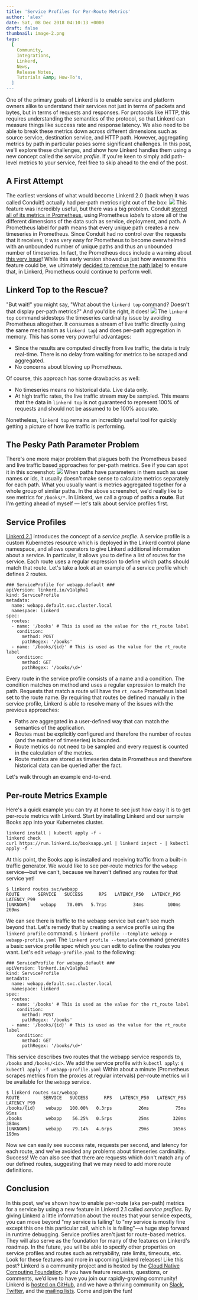 ```yaml
---
title: 'Service Profiles for Per-Route Metrics'
author: 'alex'
date: Sat, 08 Dec 2018 04:10:13 +0000
draft: false
thumbnail: image-2.png
tags:
  [
    Community,
    Integrations,
    Linkerd,
    News,
    Release Notes,
    Tutorials &amp; How-To's,
  ]
---
```


One of the primary goals of Linkerd is to enable service and platform owners alike to understand their services not just in terms of packets and bytes, but in terms of requests and responses. For protocols like HTTP, this requires understanding the semantics of the protocol, so that Linkerd can measure things like success rate and response latency. We also need to be able to break these metrics down across different dimensions such as source service, destination service, and HTTP path. However, aggregating metrics by path in particular poses some significant challenges. In this post, we'll explore these challenges, and show how Linkerd handles them using a new concept called the _service profile_. If you're keen to simply add path-level metrics to your service, feel free to skip ahead to the end of the post.

## A First Attempt

The earliest versions of what would become Linkerd 2.0 (back when it was called Conduit!) actually had per-path metrics right out of the box: ![](https://blog.linkerd.io/wp-content/uploads/sites/3/2018/12/image-1.png) This feature was incredibly useful, but there was a big problem. Conduit [stored all of its metrics in Prometheus](https://buoyant.io/2018/05/17/prometheus-the-right-way-lessons-learned-evolving-conduits-prometheus-integration/), using Prometheus _labels_ to store all of the different dimensions of the data such as service, deployment, and path. A Prometheus label for path means that every unique path creates a new timeseries in Prometheus. Since Conduit had no control over the requests that it receives, it was very easy for Prometheus to become overwhelmed with an unbounded number of unique paths and thus an unbounded number of timeseries. In fact, the Prometheus docs include a warning about [this very issue](https://prometheus.io/docs/practices/naming/#labels)! While this early version showed us just how awesome this feature could be, we ultimately [decided to remove the path label](https://github.com/linkerd/linkerd2/pull/317) to ensure that, in Linkerd, Prometheus could continue to perform well.

## Linkerd Top to the Rescue?

"But wait!" you might say, "What about the `linkerd top` command? Doesn't that display per-path metrics?" And you'd be right, it does! ![](https://blog.linkerd.io/wp-content/uploads/sites/3/2018/12/image-2.png) The `linkerd top` command sidesteps the timeseries cardinality issue by avoiding Prometheus altogether. It consumes a stream of live traffic directly (using the same mechanism as `linkerd tap`) and does per-path aggregation in memory. This has some very powerful advantages:

- Since the results are computed directly from live traffic, the data is truly real-time. There is no delay from waiting for metrics to be scraped and aggregated.
- No concerns about blowing up Prometheus.

Of course, this approach has some drawbacks as well:

- No timeseries means no historical data. Live data only.
- At high traffic rates, the live traffic stream may be sampled. This means that the data in `linkerd top` is not guaranteed to represent 100% of requests and should not be assumed to be 100% accurate.

Nonetheless, `linkerd top` remains an incredibly useful tool for quickly getting a picture of how live traffic is performing.

## The Pesky Path Parameter Problem

There's one more major problem that plagues both the Prometheus based and live traffic based approaches for per-path metrics. See if you can spot it in this screenshot: ![](https://blog.linkerd.io/wp-content/uploads/sites/3/2018/12/image-3.png) When paths have parameters in them such as user names or ids, it usually doesn't make sense to calculate metrics separately for each path. What you usually want is metrics aggregated together for a whole group of similar paths. In the above screenshot, we'd really like to see metrics for `/books/*`. In Linkerd, we call a group of paths a **route**. But I'm getting ahead of myself — let's talk about service profiles first.

## Service Profiles

[Linkerd 2.1](https://buoyant.io/2018/12/06/announcing-linkerd-2-1/) introduces the concept of a _service profile_. A service profile is a custom Kubernetes resource which is deployed in the Linkerd control plane namespace, and allows operators to give Linkerd additional information about a service. In particular, it allows you to define a list of routes for the service. Each route uses a regular expression to define which paths should match that route. Let's take a look at an example of a service profile which defines 2 routes.

    ### ServiceProfile for webapp.default ###
    apiVersion: linkerd.io/v1alpha1
    kind: ServiceProfile
    metadata:
      name: webapp.default.svc.cluster.local
      namespace: linkerd
    spec:
      routes:
      - name: '/books' # This is used as the value for the rt_route label
        condition:
          method: POST
          pathRegex: '/books'
      - name: '/books/{id}' # This is used as the value for the rt_route label
        condition:
          method: GET
          pathRegex: '/books/\d+'

Every route in the service profile consists of a name and a condition. The condition matches on method and uses a regular expression to match the path. Requests that match a route will have the `rt_route` Prometheus label set to the route name. By requiring that routes be defined manually in the service profile, Linkerd is able to resolve many of the issues with the previous approaches:

- Paths are aggregated in a user-defined way that can match the semantics of the application.
- Routes must be explicitly configured and therefore the number of routes (and the number of timeseries) is bounded.
- Route metrics do not need to be sampled and every request is counted in the calculation of the metrics.
- Route metrics are stored as timeseries data in Prometheus and therefore historical data can be queried after the fact.

Let's walk through an example end-to-end.

## Per-route Metrics Example

Here's a quick example you can try at home to see just how easy it is to get per-route metrics with Linkerd. Start by installing Linkerd and our sample Books app into your Kubernetes cluster.

    linkerd install | kubectl apply -f -
    linkerd check
    curl https://run.linkerd.io/booksapp.yml | linkerd inject - | kubectl apply -f -

At this point, the Books app is installed and receiving traffic from a built-in traffic generator. We would like to see per-route metrics for the `webapp` service—but we can't, because we haven't defined any routes for that service yet!

    $ linkerd routes svc/webapp
    ROUTE       SERVICE   SUCCESS      RPS   LATENCY_P50   LATENCY_P95   LATENCY_P99
    [UNKNOWN]    webapp    70.00%   5.7rps          34ms         100ms         269ms

We can see there is traffic to the webapp service but can't see much beyond that. Let's remedy that by creating a service profile using the `linkerd profile` command. `$ linkerd profile --template webapp > webapp-profile.yaml` The `linkerd profile --template` command generates a basic service profile spec which you can edit to define the routes you want. Let's edit `webapp-profile.yaml` to the following:

    ### ServiceProfile for webapp.default ###
    apiVersion: linkerd.io/v1alpha1
    kind: ServiceProfile
    metadata:
      name: webapp.default.svc.cluster.local
      namespace: linkerd
    spec:
      routes:
      - name: '/books' # This is used as the value for the rt_route label
        condition:
          method: POST
          pathRegex: '/books'
      - name: '/books/{id}' # This is used as the value for the rt_route label
        condition:
          method: GET
          pathRegex: '/books/\d+'

This service describes two routes that the webapp service responds to, `/books` and `/books/<id>`. We add the service profile with `kubectl apply`: `$ kubectl apply -f webapp-profile.yaml` Within about a minute (Prometheus scrapes metrics from the proxies at regular intervals) per-route metrics will be available for the `webapp` service.

    $ linkerd routes svc/webapp
    ROUTE         SERVICE   SUCCESS      RPS   LATENCY_P50   LATENCY_P95   LATENCY_P99
    /books/{id}    webapp   100.00%   0.3rps          26ms          75ms          95ms
    /books         webapp    56.25%   0.5rps          25ms         320ms         384ms
    [UNKNOWN]      webapp    79.14%   4.6rps          29ms         165ms         193ms

Now we can easily see success rate, requests per second, and latency for each route, and we've avoided any problems about timeseries cardinality. Success! We can also see that there are requests which don't match any of our defined routes, suggesting that we may need to add more route definitions.

## Conclusion

In this post, we've shown how to enable per-route (aka per-path) metrics for a service by using a new feature in Linkerd 2.1 called _service profiles_. By giving Linkerd a little information about the routes that your service expects, you can move beyond "my service is failing" to "my service is mostly fine except this one this particular call, which is is failing"—a huge step forward in runtime debugging. Service profiles aren't just for route-based metrics. They will also serve as the foundation for many of the features on Linkerd's roadmap. In the future, you will be able to specify other properties on service profiles and routes such as retryability, rate limits, timeouts, etc. Look for these features and more in upcoming Linkerd releases! Like this post? Linkerd is a community project and is hosted by the [Cloud Native Computing Foundation](https://cncf.io). If you have feature requests, questions, or comments, we’d love to have you join our rapidly-growing community! Linkerd is [hosted on GitHub](https://github.com/linkerd/linkerd2), and we have a thriving community on [Slack](https://slack.linkerd.io), [Twitter](https://twitter.com/linkerd), and the [mailing lists](https://lists.cncf.io/g/cncf-linkerd-users). Come and join the fun!
